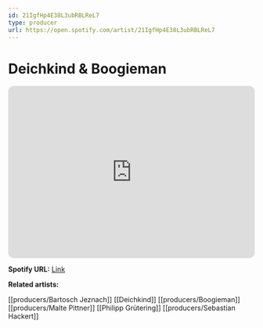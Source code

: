 ```yaml
---
id: 21IgfHp4E38L3ubRBLReL7
type: producer
url: https://open.spotify.com/artist/21IgfHp4E38L3ubRBLReL7
---
```

# Deichkind & Boogieman

<iframe style="border-radius:12px" src="https://open.spotify.com/embed/artist/21IgfHp4E38L3ubRBLReL7" width="100%" height="352" frameBorder="0" allowfullscreen="" allow="autoplay; clipboard-write; encrypted-media; fullscreen; picture-in-picture" loading="lazy"></iframe>

**Spotify URL:** [Link](https://open.spotify.com/artist/21IgfHp4E38L3ubRBLReL7)

**Related artists:**

[[producers/Bartosch Jeznach]]
[[Deichkind]]
[[producers/Boogieman]]
[[producers/Malte Pittner]]
[[Philipp Grütering]]
[[producers/Sebastian Hackert]]

